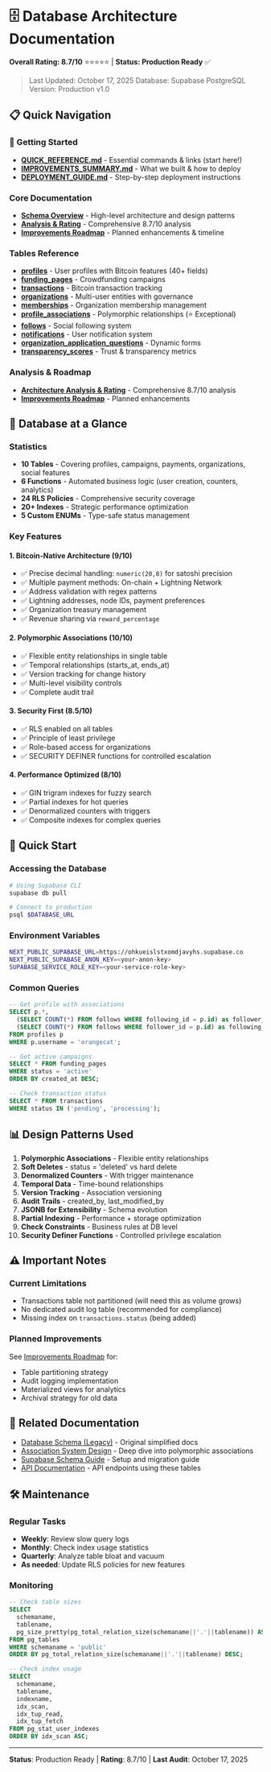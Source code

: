 # 🗄️ Database Architecture Documentation

**Overall Rating: 8.7/10** ⭐⭐⭐⭐⭐ | **Status: Production Ready** ✅

> Last Updated: October 17, 2025
> Database: Supabase PostgreSQL
> Version: Production v1.0

## 📋 Quick Navigation

### 🚀 Getting Started
- **[QUICK_REFERENCE.md](./QUICK_REFERENCE.md)** - Essential commands & links (start here!)
- **[IMPROVEMENTS_SUMMARY.md](./IMPROVEMENTS_SUMMARY.md)** - What we built & how to deploy
- **[DEPLOYMENT_GUIDE.md](./DEPLOYMENT_GUIDE.md)** - Step-by-step deployment instructions

### Core Documentation
- **[Schema Overview](./schema-overview.md)** - High-level architecture and design patterns
- **[Analysis & Rating](./analysis-rating.md)** - Comprehensive 8.7/10 analysis
- **[Improvements Roadmap](./improvements-roadmap.md)** - Planned enhancements & timeline

### Tables Reference
- **[profiles](./tables/profiles.md)** - User profiles with Bitcoin features (40+ fields)
- **[funding_pages](./tables/funding_pages.md)** - Crowdfunding campaigns
- **[transactions](./tables/transactions.md)** - Bitcoin transaction tracking
- **[organizations](./tables/organizations.md)** - Multi-user entities with governance
- **[memberships](./tables/memberships.md)** - Organization membership management
- **[profile_associations](./tables/profile_associations.md)** - Polymorphic relationships (⭐ Exceptional)
- **[follows](./tables/follows.md)** - Social following system
- **[notifications](./tables/notifications.md)** - User notification system
- **[organization_application_questions](./tables/organization_application_questions.md)** - Dynamic forms
- **[transparency_scores](./tables/transparency_scores.md)** - Trust & transparency metrics

### Analysis & Roadmap
- **[Architecture Analysis & Rating](./analysis-rating.md)** - Comprehensive 8.7/10 analysis
- **[Improvements Roadmap](./improvements-roadmap.md)** - Planned enhancements

## 🎯 Database at a Glance

### Statistics
- **10 Tables** - Covering profiles, campaigns, payments, organizations, social features
- **6 Functions** - Automated business logic (user creation, counters, analytics)
- **24 RLS Policies** - Comprehensive security coverage
- **20+ Indexes** - Strategic performance optimization
- **5 Custom ENUMs** - Type-safe status management

### Key Features

#### 1. Bitcoin-Native Architecture (9/10)
- ✅ Precise decimal handling: `numeric(20,8)` for satoshi precision
- ✅ Multiple payment methods: On-chain + Lightning Network
- ✅ Address validation with regex patterns
- ✅ Lightning addresses, node IDs, payment preferences
- ✅ Organization treasury management
- ✅ Revenue sharing via `reward_percentage`

#### 2. Polymorphic Associations (10/10)
- ✅ Flexible entity relationships in single table
- ✅ Temporal relationships (starts_at, ends_at)
- ✅ Version tracking for change history
- ✅ Multi-level visibility controls
- ✅ Complete audit trail

#### 3. Security First (8.5/10)
- ✅ RLS enabled on all tables
- ✅ Principle of least privilege
- ✅ Role-based access for organizations
- ✅ SECURITY DEFINER functions for controlled escalation

#### 4. Performance Optimized (8/10)
- ✅ GIN trigram indexes for fuzzy search
- ✅ Partial indexes for hot queries
- ✅ Denormalized counters with triggers
- ✅ Composite indexes for complex queries

## 🚀 Quick Start

### Accessing the Database
```bash
# Using Supabase CLI
supabase db pull

# Connect to production
psql $DATABASE_URL
```

### Environment Variables
```bash
NEXT_PUBLIC_SUPABASE_URL=https://ohkueislstxomdjavyhs.supabase.co
NEXT_PUBLIC_SUPABASE_ANON_KEY=<your-anon-key>
SUPABASE_SERVICE_ROLE_KEY=<your-service-role-key>
```

### Common Queries
```sql
-- Get profile with associations
SELECT p.*,
  (SELECT COUNT(*) FROM follows WHERE following_id = p.id) as follower_count,
  (SELECT COUNT(*) FROM follows WHERE follower_id = p.id) as following_count
FROM profiles p
WHERE p.username = 'orangecat';

-- Get active campaigns
SELECT * FROM funding_pages
WHERE status = 'active'
ORDER BY created_at DESC;

-- Check transaction status
SELECT * FROM transactions
WHERE status IN ('pending', 'processing');
```

## 📊 Design Patterns Used

1. **Polymorphic Associations** - Flexible entity relationships
2. **Soft Deletes** - status = 'deleted' vs hard delete
3. **Denormalized Counters** - With trigger maintenance
4. **Temporal Data** - Time-bound relationships
5. **Version Tracking** - Association versioning
6. **Audit Trails** - created_by, last_modified_by
7. **JSONB for Extensibility** - Schema evolution
8. **Partial Indexing** - Performance + storage optimization
9. **Check Constraints** - Business rules at DB level
10. **Security Definer Functions** - Controlled privilege escalation

## ⚠️ Important Notes

### Current Limitations
- Transactions table not partitioned (will need this as volume grows)
- No dedicated audit log table (recommended for compliance)
- Missing index on `transactions.status` (being added)

### Planned Improvements
See [Improvements Roadmap](./improvements-roadmap.md) for:
- Table partitioning strategy
- Audit logging implementation
- Materialized views for analytics
- Archival strategy for old data

## 🔗 Related Documentation

- [Database Schema (Legacy)](../database-schema.md) - Original simplified docs
- [Association System Design](../association-system-masterpiece-design.md) - Deep dive into polymorphic associations
- [Supabase Schema Guide](../SUPABASE_SCHEMA_GUIDE.md) - Setup and migration guide
- [API Documentation](../../api/README.md) - API endpoints using these tables

## 🛠️ Maintenance

### Regular Tasks
- **Weekly**: Review slow query logs
- **Monthly**: Check index usage statistics
- **Quarterly**: Analyze table bloat and vacuum
- **As needed**: Update RLS policies for new features

### Monitoring
```sql
-- Check table sizes
SELECT
  schemaname,
  tablename,
  pg_size_pretty(pg_total_relation_size(schemaname||'.'||tablename)) AS size
FROM pg_tables
WHERE schemaname = 'public'
ORDER BY pg_total_relation_size(schemaname||'.'||tablename) DESC;

-- Check index usage
SELECT
  schemaname,
  tablename,
  indexname,
  idx_scan,
  idx_tup_read,
  idx_tup_fetch
FROM pg_stat_user_indexes
ORDER BY idx_scan ASC;
```

---

**Status**: Production Ready | **Rating**: 8.7/10 | **Last Audit**: October 17, 2025
